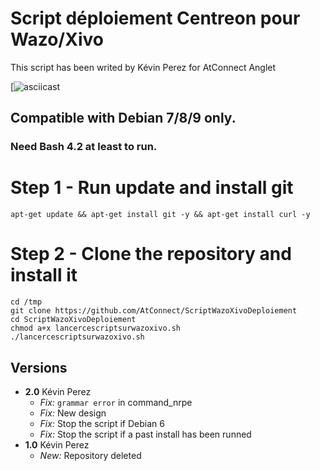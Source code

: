 # Script déploiement Centreon pour Wazo/Xivo

This script has been writed by Kévin Perez for AtConnect Anglet

[![asciicast](http://www.atconnect.net/images/header/logo.png)


## Compatible with Debian 7/8/9 only.
### Need Bash 4.2 at least to run.

# Step 1 - Run update and install git
```
apt-get update && apt-get install git -y && apt-get install curl -y

```
# Step 2 - Clone the repository and install it
```
cd /tmp
git clone https://github.com/AtConnect/ScriptWazoXivoDeploiement
cd ScriptWazoXivoDeploiement
chmod a+x lancercescriptsurwazoxivo.sh
./lancercescriptsurwazoxivo.sh
```


## Versions
- **2.0** Kévin Perez
  - *Fix:* `grammar error` in command_nrpe
  - *Fix:* New design
  - *Fix:* Stop the script if Debian 6
  - *Fix:* Stop the script if a past install has been runned
- **1.0** Kévin Perez
  - *New:* Repository deleted
